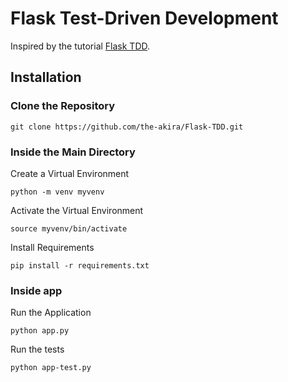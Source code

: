 # Flask Test-Driven Development

Inspired by the tutorial [Flask TDD](https://github.com/mjhea0/flaskr-tdd).

## Installation

### Clone the Repository

```
git clone https://github.com/the-akira/Flask-TDD.git
```

### Inside the Main Directory

Create a Virtual Environment

```
python -m venv myvenv
```

Activate the Virtual Environment

```
source myvenv/bin/activate
```

Install Requirements

```
pip install -r requirements.txt
```

### Inside app

Run the Application

```
python app.py
```

Run the tests

```
python app-test.py
```